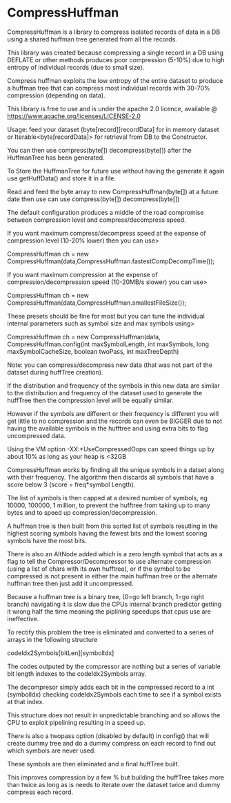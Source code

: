 # CompressHuffman
CompressHuffman is a library to compress isolated records of data in a DB using a shared huffman tree generated from all the records.

 This library was created because compressing a single record in a DB using DEFLATE or other methods produces poor compression (5-10%) due to high entropy of individual records (due to small size). 
 
 Compress huffman exploits the low entropy of the entire dataset to produce a huffman tree that can compress most individual records with 30-70% compression (depending on data). 

This library is free to use and is under the apache 2.0 licence, available @ https://www.apache.org/licenses/LICENSE-2.0

Usage: 
feed your dataset (byte[record][recordData] for in memory dataset or Iterable<byte[recordData]> for retrieval from DB to the Constructor.

You can then use compress(byte[]) decompress(byte[])  after the HuffmanTree has been generated.

To Store the HuffmanTree for future use without having the generate it again use getHuffData() and store it in a file.

Read and feed the byte array to new CompressHuffman(byte[]) at a future date then use can use  compress(byte[]) decompress(byte[]) 

The default configuration produces a middle of the road compromise between compression level and compress/decompress speed.

If you want maximum compress/decompress speed at the expense of compression level (10-20% lower) then you can use>

CompressHuffman ch = new CompressHuffman(data,CompressHuffman.fastestCompDecompTime());

If you want maximum compression at the expense of compression/decompression speed (10-20MB/s slower) you can use>

CompressHuffman ch = new CompressHuffman(data,CompressHuffman.smallestFileSize());

These presets should be fine for most but you can tune the individual internal parameters such as symbol size and max symbols
using>

CompressHuffman ch = new CompressHuffman(data, CompressHuffman.config(int maxSymbolLength, int maxSymbols, long maxSymbolCacheSize, boolean twoPass, int maxTreeDepth)

Note: you can compress/decompress new data (that was not part of the dataset during huffTree creation). 

If the distribution and frequency of the symbols in this new data are similar to the distribution and frequency of the
dataset used to generate the huffTree then the compression level will be equally similar.

However if the symbols are different or their frequency is different you will get little to no compression and the records can even be BIGGER due to not having the available symbols in the hufftree and using extra bits to flag uncompressed data.

Using the VM option -XX:+UseCompressedOops can speed things up by about 10% as long as your heap is <32GB

CompressHuffman works by finding all the unique symbols in a datset along with their frequency.
The algorithm then discards all symbols that have a score below 3 (score = freq*symbol Length). 

The list of symbols is then capped at a desired number of symbols, eg 10000, 100000, 1 million, to prevent the hufftree from taking up to many bytes and to speed up compression/decompression.

A huffman tree is then built from this sorted list of symbols resutling in the highest scoring symbols having the fewest bits and the lowest scoring symbols have the most bits. 

There is also an AltNode added which is a zero length symbol that acts as a flag to tell the Compressor/Decompressor 
to use alternate compression (using a list of chars with its own hufftree), or if the symbol
to be compressed is not present in either the main huffman tree or the alternate huffman tree then just add it uncompressed.

Because a huffman tree is a binary tree, (0=go left branch, 1=go right branch) navigating it is slow due the CPUs internal branch predictor getting it wrong half the time meaning the piplining speedups that cpus use are ineffective.

To rectify this problem the tree is eliminated and converted to a series of arrays in the following structure

 codeIdx2Symbols[bitLen][symbolIdx]
 
 The codes outputed by the compressor are nothing but a series of variable bit length indexes to the codeIdx2Symbols array.
 
 The decompresor simply adds each bit in the compressed record to a int (symbolIdx) checking codeIdx2Symbols each time to see if a symbol  exists at that index.
 
 This structure does not result in unpredictable branching and so allows the CPU to exploit pipelining resulting in a speed up.
 
 There  is also a twopass option (disabled by default) in config() that will create dummy tree and do a dummy compress on each record to find out which symbols are never used.
 
 These symbols are then eliminated and a final huffTree built.
 
 This improves compression by a few % but building the huffTree takes more than twice as long as is needs to iterate over the dataset twice and  dummy compress each record.

